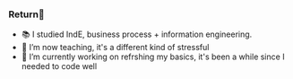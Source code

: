 ### Return👋

<!--
**chirpingkittens/chirpingkittens** is a ✨ _special_ ✨ repository because its `README.md` (this file) appears on your GitHub profile.
-->

- 📚 I studied IndE, business process + information engineering.
- 🌱 I’m now teaching, it's a different kind of stressful 
- 🔭 I’m currently working on refrshing my basics, it's been a while since I needed to code well 
